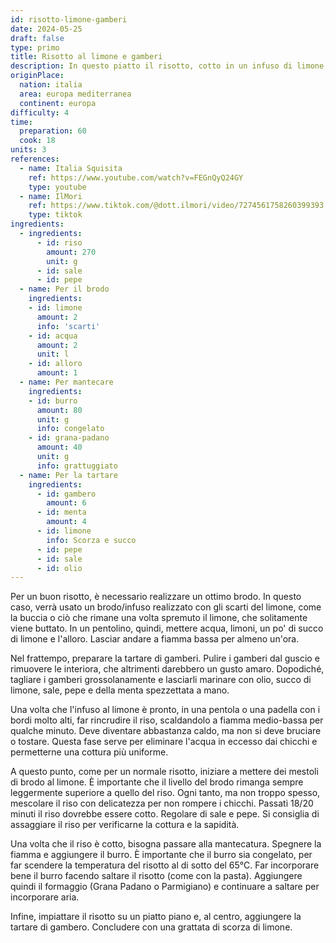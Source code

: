 ```yaml
---
id: risotto-limone-gamberi
date: 2024-05-25
draft: false
type: primo
title: Risotto al limone e gamberi
description: In questo piatto il risotto, cotto in un infuso di limone, assume una nota leggermente aspra, preparando il palato al gusto fresco della tartare di gamberi. Un inno ai prodotti estivi del Mediterraneo.
originPlace:
  nation: italia
  area: europa mediterranea
  continent: europa
difficulty: 4
time:
  preparation: 60
  cook: 18
units: 3
references:
  - name: Italia Squisita
    ref: https://www.youtube.com/watch?v=FEGnQyQ24GY
    type: youtube
  - name: IlMori
    ref: https://www.tiktok.com/@dott.ilmori/video/7274561758260399393
    type: tiktok
ingredients:
  - ingredients:
      - id: riso
        amount: 270
        unit: g
      - id: sale
      - id: pepe
  - name: Per il brodo
    ingredients:
    - id: limone
      amount: 2
      info: 'scarti'
    - id: acqua
      amount: 2
      unit: l
    - id: alloro
      amount: 1
  - name: Per mantecare
    ingredients:
    - id: burro
      amount: 80
      unit: g
      info: congelato
    - id: grana-padano
      amount: 40
      unit: g
      info: grattuggiato
  - name: Per la tartare
    ingredients:
      - id: gambero
        amount: 6
      - id: menta
        amount: 4
      - id: limone
        info: Scorza e succo
      - id: pepe
      - id: sale
      - id: olio
---
```


Per un buon risotto, è necessario realizzare un ottimo brodo. In questo caso, verrà usato un brodo/infuso realizzato con gli scarti del limone, come la buccia o ciò che rimane una volta spremuto il limone, che solitamente viene buttato.
In un pentolino, quindi, mettere acqua, limoni, un po' di succo di limone e l'alloro. Lasciar andare a fiamma bassa per almeno un'ora.

Nel frattempo, preparare la tartare di gamberi. Pulire i gamberi dal guscio e rimuovere le interiora, che altrimenti darebbero un gusto amaro.
Dopodiché, tagliare i gamberi grossolanamente e lasciarli marinare con olio, succo di limone, sale, pepe e della menta spezzettata a mano.

Una volta che l'infuso al limone è pronto, in una pentola o una padella con i bordi molto alti, far rincrudire il riso, scaldandolo a fiamma medio-bassa per qualche minuto. Deve diventare abbastanza caldo, ma non si deve bruciare o tostare. Questa fase serve per eliminare l'acqua in eccesso dai chicchi e permetterne una cottura più uniforme.

A questo punto, come per un normale risotto, iniziare a mettere dei mestoli di brodo al limone. È importante che il livello del brodo rimanga sempre leggermente superiore a quello del riso. Ogni tanto, ma non troppo spesso, mescolare il riso con delicatezza per non rompere i chicchi. Passati 18/20 minuti il riso dovrebbe essere cotto. Regolare di sale e pepe. Si consiglia di assaggiare il riso per verificarne la cottura e la sapidità.

Una volta che il riso è cotto, bisogna passare alla mantecatura. Spegnere la fiamma e aggiungere il burro. È importante che il burro sia congelato, per far scendere la temperatura del risotto al di sotto del 65°C. Far incorporare bene il burro facendo saltare il risotto (come con la pasta). Aggiungere quindi il formaggio (Grana Padano o Parmigiano) e continuare a saltare per incorporare aria.

Infine, impiattare il risotto su un piatto piano e, al centro, aggiungere la tartare di gambero. Concludere con una grattata di scorza di limone.